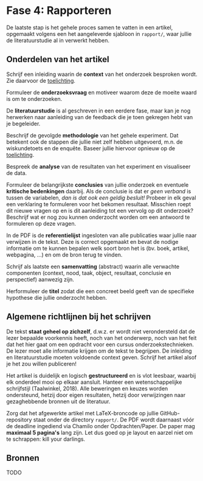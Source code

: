 # Fase 4: Rapporteren

De laatste stap is het gehele proces samen te vatten in een artikel, opgemaakt volgens een het aangeleverde sjabloon in `rapport/`, waar jullie de literatuurstudie al in verwerkt hebben.

## Onderdelen van het artikel

Schrijf een inleiding waarin de **context** van het onderzoek besproken wordt. Zie daarvoor de [toelichting](../toelichting.md).

Formuleer de **onderzoeksvraag** en motiveer waarom deze de moeite waard is om te onderzoeken.

De **literatuurstudie** is al geschreven in een eerdere fase, maar kan je nog herwerken naar aanleiding van de feedback die je toen gekregen hebt van je begeleider.

Beschrijf de gevolgde **methodologie** van het gehele experiment. Dat betekent ook de stappen die jullie niet zelf hebben uitgevoerd, m.n. de wiskundetoets en de enquête. Baseer jullie hiervoor opnieuw op de [toelichting](../toelichting.md).

Bespreek de **analyse** van de resultaten van het experiment en visualiseer de data.

Formuleer de belangrijkste **conclusies** van jullie onderzoek en eventuele **kritische bedenkingen** daarbij. Als de conclusie is dat er *geen verband* is tussen de variabelen, *dan is dat ook een geldig besluit!* Probeer in elk geval een verklaring te formuleren voor het bekomen resultaat. Misschien roept dit nieuwe vragen op en is dit aanleiding tot een vervolg op dit onderzoek? Beschrijf wat er nog zou kunnen onderzocht worden om een antwoord te formuleren op deze vragen.

In de PDF is de **referentielijst** ingesloten van alle publicaties waar jullie naar verwijzen in de tekst. Deze is correct opgemaakt en bevat de nodige informatie om te kunnen bepalen welk soort bron het is (bv. boek, artikel, webpagina, ...) en om de bron terug te vinden.

Schrijf als laatste een **samenvatting** (abstract) waarin alle verwachte componenten (context, nood, taak, object, resultaat, conclusie en perspectief) aanwezig zijn.

Herformuleer de **titel** zodat die een concreet beeld geeft van de specifieke hypothese die jullie onderzocht hebben.

## Algemene richtlijnen bij het schrijven

De tekst **staat geheel op zichzelf**, d.w.z. er wordt niet verondersteld dat de lezer bepaalde voorkennis heeft, noch van het onderwerp, noch van het feit dat het hier gaat om een opdracht voor een cursus onderzoekstechnieken. De lezer moet alle informatie krijgen om de tekst te begrijpen. De inleiding en literatuurstudie moeten voldoende context geven. Schrijf het artikel alsof je het zou willen publiceren!

Het artikel is duidelijk en logisch **gestructureerd** en is vlot leesbaar,  waarbij elk onderdeel mooi op elkaar aansluit. Hanteer een wetenschappelijke schrijfstijl (Taalwinkel, 2018). Alle beweringen en keuzes worden ondersteund, hetzij door eigen resultaten, hetzij door verwijzingen naar gezaghebbende bronnen uit de literatuur.

Zorg dat het afgewerkte artikel met LaTeX-broncode op jullie GitHub-repository staat onder de directory `rapport/`. De  PDF wordt daarnaast vóór de deadline ingediend via Chamilo onder Opdrachten/Paper. De paper mag **maximaal 5 pagina's** lang zijn. Let dus goed op je layout en aarzel niet om te schrappen: kill your darlings.

## Bronnen

TODO
